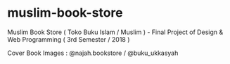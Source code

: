 # muslim-book-store
Muslim Book Store ( Toko Buku Islam / Muslim ) - Final Project of Design &amp; Web Programming ( 3rd Semester / 2018 )

Cover Book Images : @najah.bookstore / @buku_ukkasyah

